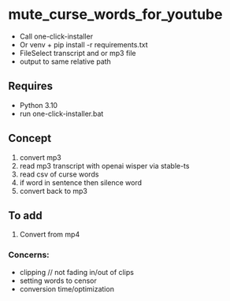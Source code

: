 # mute_curse_words_for_youtube

- Call one-click-installer
- Or venv + pip install -r requirements.txt
- FileSelect transcript and or mp3 file
- output to same relative path

## Requires 

- Python 3.10
- run one-click-installer.bat

## Concept 

1) convert mp3
2) read mp3 transcript with openai wisper via stable-ts
3) read csv of curse words
4) if word in sentence then silence word
5) convert back to mp3

## To add

1) Convert from mp4
   

### Concerns:

- clipping // not fading in/out of clips
- setting words to censor
- conversion time/optimization
